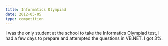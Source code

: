 ```yaml
---
title: Informatics Olympiad 
date: 2012-05-05
type: competition
---
```

I was the only student at the school to take the Informatics Olympiad test, I had a few days to prepare and attempted the questions in VB.NET. I got 3%.
